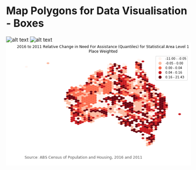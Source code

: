 # Map Polygons for Data Visualisation - Boxes
![alt text](https://raw.githubusercontent.com/gisisfun/map_polygons/master/images/polygons_hex_output.png)
![alt text](https://raw.githubusercontent.com/gisisfun/map_polygons/master/images/neighbours_hex.png)
![alt text](https://raw.githubusercontent.com/gisisfun/map_polygons/master/images/hex_57km_rel_need_for_assistance_by_place_weight.png)
